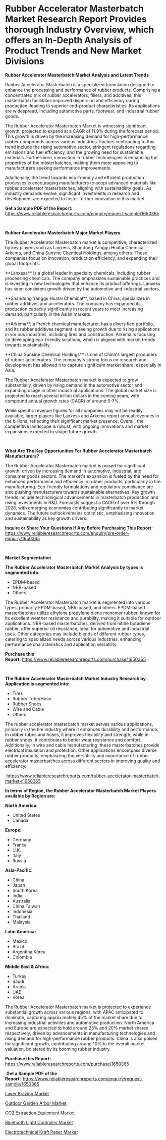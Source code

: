 <p><h1>Rubber Accelerator Masterbatch Market Research Report Provides thorough Industry Overview, which offers an In-Depth Analysis of Product Trends and New Market Divisions</h1></p><p><strong>Rubber Accelerator Masterbatch Market Analysis and Latest Trends</strong></p>
<p><p>Rubber Accelerator Masterbatch is a specialized formulation designed to enhance the processing and performance of rubber products. Comprising a concentrated mix of rubber accelerators, fillers, and additives, this masterbatch facilitates improved dispersion and efficiency during production, leading to superior end-product characteristics. Its applications are widespread, including automotive parts, footwear, and industrial rubber goods.</p><p>The Rubber Accelerator Masterbatch Market is witnessing significant growth, projected to expand at a CAGR of 11.9% during the forecast period. This growth is driven by the increasing demand for high-performance rubber compounds across various industries. Factors contributing to this trend include the rising automotive sector, stringent regulations regarding emissions and fuel efficiency, and the growing need for sustainable materials. Furthermore, innovation in rubber technologies is enhancing the properties of the masterbatches, making them more appealing to manufacturers seeking performance improvements. </p><p>Additionally, the trend towards eco-friendly and efficient production processes is encouraging manufacturers to adopt advanced materials like rubber accelerator masterbatches, aligning with sustainability goals. As industry demands evolve, significant investments in research and development are expected to foster further innovation in this market.</p></p>
<p><strong>Get a Sample PDF of the Report:&nbsp;</strong> <a href="https://www.reliableresearchreports.com/enquiry/request-sample/1650365?utm_campaign=5&utm_medium=2&utm_source=Github&utm_content=ia&utm_term=26092024&utm_id=rubber-accelerator-masterbatch">https://www.reliableresearchreports.com/enquiry/request-sample/1650365</a></p>
<p>&nbsp;</p>
<p><strong>Rubber Accelerator Masterbatch Major Market Players</strong></p>
<p><p>The Rubber Accelerator Masterbatch market is competitive, characterized by key players such as Lanxess, Shandong Yanggu Huatai Chemical, Arkema, and China Sunsine Chemical Holdings, among others. These companies focus on innovation, production efficiency, and expanding their global footprints.</p><p>**Lanxess** is a global leader in specialty chemicals, including rubber processing chemicals. The company emphasizes sustainable practices and is investing in new technologies that enhance its product offerings. Lanxess has seen consistent growth driven by the automotive and industrial sectors. </p><p>**Shandong Yanggu Huatai Chemical**, based in China, specializes in rubber additives and accelerators. The company has expanded its production capacity significantly in recent years to meet increasing demand, particularly in the Asian markets.</p><p>**Arkema**, a French chemical manufacturer, has a diversified portfolio, and its rubber additives segment is seeing growth due to rising applications in various industries, including tires and construction. Arkema is focusing on developing eco-friendly solutions, which is aligned with market trends towards sustainability.</p><p>**China Sunsine Chemical Holdings** is one of China's largest producers of rubber accelerators. The company's strong focus on research and development has allowed it to capture significant market share, especially in Asia.</p><p>The Rubber Accelerator Masterbatch market is expected to grow substantially, driven by rising demand in the automotive sector and expanding usage in other industrial applications. The global market size is projected to reach several billion dollars in the coming years, with compound annual growth rates (CAGR) of around 5-7%.</p><p>While specific revenue figures for all companies may not be readily available, larger players like Lanxess and Arkema report annual revenues in the billions, reflecting their significant market presence. Overall, the competitive landscape is robust, with ongoing innovations and market expansions expected to shape future growth.</p></p>
<p>&nbsp;</p>
<p><strong>What Are The Key Opportunities For Rubber Accelerator Masterbatch Manufacturers?</strong></p>
<p><p>The Rubber Accelerator Masterbatch market is poised for significant growth, driven by increasing demand in automotive, industrial, and consumer goods sectors. The market's expansion is fueled by the need for enhanced performance and efficiency in rubber products, particularly in tire manufacturing. Eco-friendly formulations and regulatory compliance are also pushing manufacturers towards sustainable alternatives. Key growth trends include technological advancements in masterbatch production and rising investments in R&D. Forecasts suggest a CAGR of over 5% through 2028, with emerging economies contributing significantly to market dynamics. The future outlook remains optimistic, emphasizing innovation and sustainability as key growth drivers.</p></p>
<p><strong>Inquire or Share Your Questions If Any Before Purchasing This Report:</strong> <a href="https://www.reliableresearchreports.com/enquiry/pre-order-enquiry/1650365?utm_campaign=5&utm_medium=2&utm_source=Github&utm_content=ia&utm_term=26092024&utm_id=rubber-accelerator-masterbatch">https://www.reliableresearchreports.com/enquiry/pre-order-enquiry/1650365</a></p>
<p>&nbsp;</p>
<p><strong>Market Segmentation</strong></p>
<p><strong>The Rubber Accelerator Masterbatch Market Analysis by types is segmented into:</strong></p>
<p><ul><li>EPDM-based</li><li>NBR-based</li><li>Others</li></ul></p>
<p><p>The Rubber Accelerator Masterbatch market is segmented into various types, primarily EPDM-based, NBR-based, and others. EPDM-based masterbatches utilize ethylene propylene diene monomer rubber, known for its excellent weather resistance and durability, making it suitable for outdoor applications. NBR-based masterbatches, derived from nitrile butadiene rubber, offer superior oil resistance, ideal for automotive and industrial uses. Other categories may include blends of different rubber types, catering to specialized needs across various industries, enhancing performance characteristics and application versatility.</p></p>
<p><strong>Purchase this Report:&nbsp;</strong><a href="https://www.reliableresearchreports.com/purchase/1650365?utm_campaign=5&utm_medium=2&utm_source=Github&utm_content=ia&utm_term=26092024&utm_id=rubber-accelerator-masterbatch">https://www.reliableresearchreports.com/purchase/1650365</a></p>
<p>&nbsp;</p>
<p><strong>The Rubber Accelerator Masterbatch Market Industry Research by Application is segmented into:</strong></p>
<p><ul><li>Tires</li><li>Rubber Tube/Hose</li><li>Rubber Shoes</li><li>Wire and Cable</li><li>Others</li></ul></p>
<p><p>The rubber accelerator masterbatch market serves various applications, primarily in the tire industry where it enhances durability and performance. In rubber tubes and hoses, it improves flexibility and strength, while in rubber shoes, it contributes to better wear resistance and comfort. Additionally, in wire and cable manufacturing, these masterbatches provide electrical insulation and protection. Other applications encompass diverse rubber products, emphasizing the versatility and importance of rubber accelerator masterbatches across different sectors in improving quality and efficiency.</p></p>
<p><a href="https://www.reliableresearchreports.com/rubber-accelerator-masterbatch-market-r1650365?utm_campaign=5&utm_medium=2&utm_source=Github&utm_content=ia&utm_term=26092024&utm_id=rubber-accelerator-masterbatch">&nbsp;https://www.reliableresearchreports.com/rubber-accelerator-masterbatch-market-r1650365</a></p>
<p><strong>In terms of Region, the Rubber Accelerator Masterbatch Market Players available by Region are:</strong></p>
<p>
    <p> <strong> North America: </strong>
        <ul>
            <li>United States</li>
            <li>Canada</li>
        </ul>
        </p> 
    <p> <strong> Europe: </strong>
        <ul>
            <li>Germany</li>
            <li>France</li>
            <li>U.K.</li>
            <li>Italy</li>
            <li>Russia</li>
        </ul>
        </p> 
    <p> <strong> Asia-Pacific: </strong>
        <ul>
            <li>China</li>
            <li>Japan</li>
            <li>South Korea</li>
            <li>India</li>
            <li>Australia</li>
            <li>China Taiwan</li>
            <li>Indonesia</li>
            <li>Thailand</li>
            <li>Malaysia</li>
        </ul>
        </p> 
    <p> <strong> Latin America: </strong>
        <ul>
            <li>Mexico</li>
            <li>Brazil</li>
            <li>Argentina Korea</li>
            <li>Colombia</li>
        </ul>
        </p> 
    <p> <strong> Middle East & Africa: </strong>
        <ul>
            <li>Turkey</li>
            <li>Saudi</li>
            <li>Arabia</li>
            <li>UAE</li>
            <li>Korea</li>
        </ul>
    </p>
    </p>
<p><p>The Rubber Accelerator Masterbatch market is projected to experience substantial growth across various regions, with APAC anticipated to dominate, capturing approximately 45% of the market share due to increasing industrial activities and automotive production. North America and Europe are expected to hold around 25% and 20% market shares respectively, driven by advancements in manufacturing technologies and rising demand for high-performance rubber products. China is also poised for significant growth, contributing around 10% to the overall market valuation, bolstered by its booming rubber industry.</p></p>
<p><strong>Purchase this Report: </strong><a href="https://www.reliableresearchreports.com/purchase/1650365?utm_campaign=5&utm_medium=2&utm_source=Github&utm_content=ia&utm_term=26092024&utm_id=rubber-accelerator-masterbatch">https://www.reliableresearchreports.com/purchase/1650365</a></p>
<p>&nbsp;<strong>Get a Sample PDF of the Report:&nbsp;&nbsp;</strong><a href="https://www.reliableresearchreports.com/enquiry/request-sample/1650365?utm_campaign=5&utm_medium=2&utm_source=Github&utm_content=ia&utm_term=26092024&utm_id=rubber-accelerator-masterbatch">https://www.reliableresearchreports.com/enquiry/request-sample/1650365</a></p>
<p><strong></strong></p>
<p><p><a href="https://www.linkedin.com/pulse/laser-brazing-market-emerging-trends-future-prospects-period-3n8me?utm_campaign=5&utm_medium=2&utm_source=Github&utm_content=ia&utm_term=26092024&utm_id=rubber-accelerator-masterbatch">Laser Brazing Market</a></p><p><a href="https://issuu.com/reportprime-2/docs/outdoor-garden-arbor-market-size-20_9ab4345d69f1ae?utm_campaign=5&utm_medium=2&utm_source=Github&utm_content=ia&utm_term=26092024&utm_id=rubber-accelerator-masterbatch">Outdoor Garden Arbor Market</a></p><p><a href="https://www.linkedin.com/pulse/global-co2-extraction-equipment-market-size-share-analysis-ybl4e?trackingId=9hdGG8pYT2SzJJDXQaQq1A%3D%3D&utm_campaign=5&utm_medium=2&utm_source=Github&utm_content=ia&utm_term=26092024&utm_id=rubber-accelerator-masterbatch">CO2 Extraction Equipment Market</a></p><p><a href="https://issuu.com/reportprime-2/docs/bluetooth-light-controller-market-s_3e586c4751b968?utm_campaign=5&utm_medium=2&utm_source=Github&utm_content=ia&utm_term=26092024&utm_id=rubber-accelerator-masterbatch">Bluetooth Light Controller Market</a></p><p><a href="https://github.com/FlorianWolf90/Market-Research-Report-List-1/blob/main/electrotechnical-kraft-paper-market.md?utm_campaign=5&utm_medium=2&utm_source=Github&utm_content=ia&utm_term=26092024&utm_id=rubber-accelerator-masterbatch">Electrotechnical Kraft Paper Market</a></p></p>